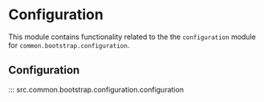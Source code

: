 # Configuration

This module contains functionality related to the the `configuration` module for `common.bootstrap.configuration`.

## Configuration

::: src.common.bootstrap.configuration.configuration


